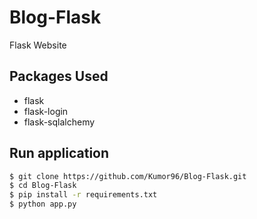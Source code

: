 # Blog-Flask

Flask Website

## Packages Used


* flask
* flask-login
* flask-sqlalchemy


## Run application

```bash
$ git clone https://github.com/Kumor96/Blog-Flask.git
$ cd Blog-Flask
$ pip install -r requirements.txt
$ python app.py
```
